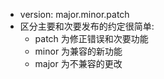 + version: major.minor.patch
+ 区分主要和次要发布的约定很简单:
    + patch 为修正错误和次要功能
    + minor 为兼容的新功能
    + major 为不兼容的更改


